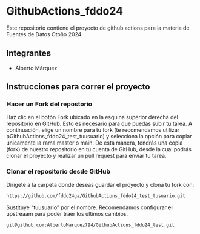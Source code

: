 # GithubActions_fddo24
Este repositorio contiene el proyecto de github actions para la materia de Fuentes de Datos Otoño 2024.

## Integrantes
- Alberto Márquez

## Instrucciones para correr el proyecto
###  Hacer un Fork del repostorio
Haz clic en el botón Fork ubicado en la esquina superior derecha del repositorio en GitHub. Esto es necesario para que puedas subir tu tarea. A continuación, elige un nombre para tu fork (te recomendamos utilizar pGithubActions_fddo24_test_tuusuario) y selecciona la opción para copiar únicamente la rama master o main. De esta manera, tendrás una copia (fork) de nuestro repositorio en tu cuenta de GitHub, desde la cual podrás clonar el proyecto y realizar un pull request para enviar tu tarea.

### Clonar el repositorio desde GitHub
Dirigete a la carpeta donde deseas guardar el proyecto y clona tu fork con: 
```bash
https://github.com/fddo24ga/GithubActions_fddo24_test_tusuario.git
```
Sustituye "tuusuario" por el nombre. Recomendamos configurar el upstreaam para poder traer los últimos cambios. 
```bash
git@github.com:AlbertoMarquez794/GithubActions_fddo24_test.git
```

